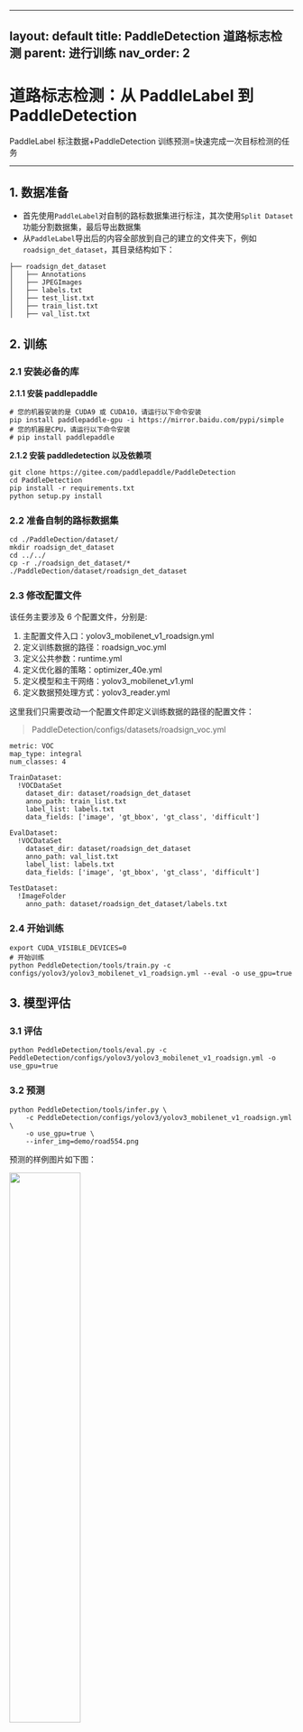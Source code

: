 ______________________________________________________________________

## layout: default title: PaddleDetection 道路标志检测 parent: 进行训练 nav_order: 2

# 道路标志检测：从 PaddleLabel 到 PaddleDetection

PaddleLabel 标注数据+PaddleDetection 训练预测=快速完成一次目标检测的任务

______________________________________________________________________

## 1. 数据准备

- 首先使用`PaddleLabel`对自制的路标数据集进行标注，其次使用`Split Dataset`功能分割数据集，最后导出数据集
- 从`PaddleLabel`导出后的内容全部放到自己的建立的文件夹下，例如`roadsign_det_dataset`，其目录结构如下：

```
├── roadsign_det_dataset
│   ├── Annotations
│   ├── JPEGImages
│   ├── labels.txt
│   ├── test_list.txt
│   ├── train_list.txt
│   ├── val_list.txt
```

## 2. 训练

### 2.1 安装必备的库

**2.1.1 安装 paddlepaddle**

```
# 您的机器安装的是 CUDA9 或 CUDA10，请运行以下命令安装
pip install paddlepaddle-gpu -i https://mirror.baidu.com/pypi/simple
# 您的机器是CPU，请运行以下命令安装
# pip install paddlepaddle
```

**2.1.2 安装 paddledetection 以及依赖项**

```
git clone https://gitee.com/paddlepaddle/PaddleDetection
cd PaddleDetection
pip install -r requirements.txt
python setup.py install
```

### 2.2 准备自制的路标数据集

```
cd ./PaddleDection/dataset/
mkdir roadsign_det_dataset
cd ../../
cp -r ./roadsign_det_dataset/* ./PaddleDection/dataset/roadsign_det_dataset
```

### 2.3 修改配置文件

该任务主要涉及 6 个配置文件，分别是:

1. 主配置文件入口：yolov3_mobilenet_v1_roadsign.yml
1. 定义训练数据的路径：roadsign_voc.yml
1. 定义公共参数：runtime.yml
1. 定义优化器的策略：optimizer_40e.yml
1. 定义模型和主干网络：yolov3_mobilenet_v1.yml
1. 定义数据预处理方式：yolov3_reader.yml

这里我们只需要改动一个配置文件即定义训练数据的路径的配置文件：

> PaddleDetection/configs/datasets/roadsign_voc.yml

```
metric: VOC
map_type: integral
num_classes: 4

TrainDataset:
  !VOCDataSet
    dataset_dir: dataset/roadsign_det_dataset
    anno_path: train_list.txt
    label_list: labels.txt
    data_fields: ['image', 'gt_bbox', 'gt_class', 'difficult']

EvalDataset:
  !VOCDataSet
    dataset_dir: dataset/roadsign_det_dataset
    anno_path: val_list.txt
    label_list: labels.txt
    data_fields: ['image', 'gt_bbox', 'gt_class', 'difficult']

TestDataset:
  !ImageFolder
    anno_path: dataset/roadsign_det_dataset/labels.txt
```

### 2.4 开始训练

```
export CUDA_VISIBLE_DEVICES=0
# 开始训练
python PeddleDetection/tools/train.py -c configs/yolov3/yolov3_mobilenet_v1_roadsign.yml --eval -o use_gpu=true
```

## 3. 模型评估

### 3.1 评估

```
python PeddleDetection/tools/eval.py -c PeddleDetection/configs/yolov3/yolov3_mobilenet_v1_roadsign.yml -o use_gpu=true
```

### 3.2 预测

```
python PeddleDetection/tools/infer.py \
    -c PeddleDetection/configs/yolov3/yolov3_mobilenet_v1_roadsign.yml \
    -o use_gpu=true \
    --infer_img=demo/road554.png
```

预测的样例图片如下图：

<img src="https://ai-studio-static-online.cdn.bcebos.com/8fb35c64f3424a098858a3f75255f0d56c6f9c9d7e24438c8d1bc2cd71e838d4" width="50%" height="50%">

预测的结果是：

> speedlimit 0.77 预测正确 ✔

## AI Studio 第三方教程推荐

[快速体验演示案例](https://aistudio.baidu.com/aistudio/projectdetail/4349280)
